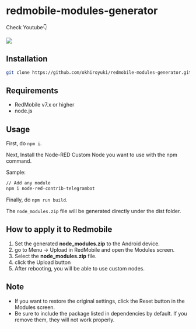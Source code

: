 # redmobile-modules-generator

Check Youtube👇

[![](http://img.youtube.com/vi/s_MvkH3IXrM/0.jpg)](http://www.youtube.com/watch?v=s_MvkH3IXrM "")


## Installation

```bash
git clone https://github.com/okhiroyuki/redmobile-modules-generator.git
```

## Requirements

- RedMobile v7.x or higher
- node.js

## Usage

First, do `npm i`.

Next, Install the Node-RED Custom Node you want to use with the npm command.

Sample:

```bash
// Add any module
npm i node-red-contrib-telegrambot
```

Finally, do `npm run build`.

The `node_modules.zip` file will be generated directly under the dist folder.

## How to apply it to Redmobile

1. Set the generated **node_modules.zip** to the Android device.
2. go to Menu -> Upload in RedMobile and open the Modules screen.
3. Select the **node_modules.zip** file.
4. click the Upload button
5. After rebooting, you will be able to use custom nodes.

## Note

- If you want to restore the original settings, click the Reset button in the Modules screen.
- Be sure to include the package listed in dependencies by default. If you remove them, they will not work properly.
